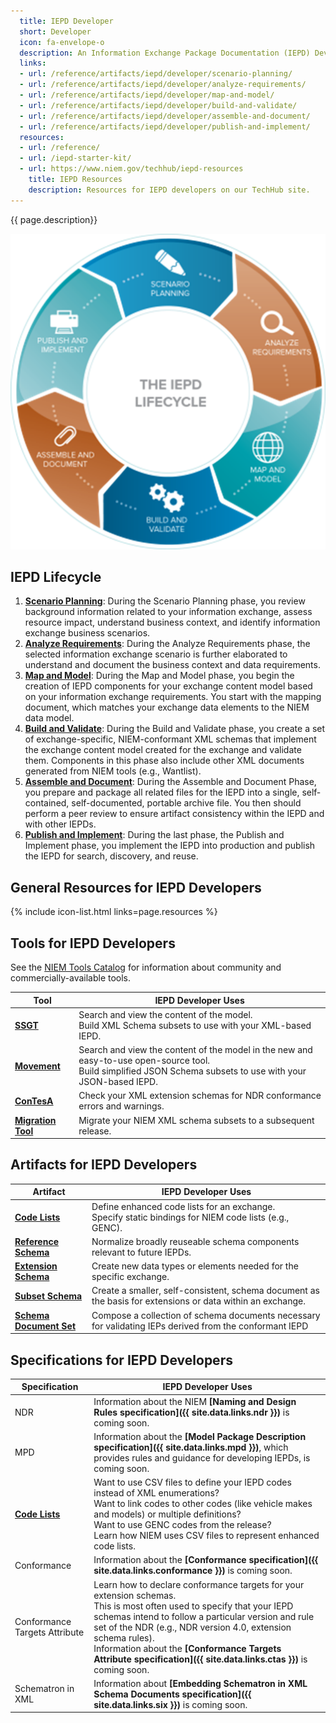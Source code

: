 ```yaml
---
  title: IEPD Developer
  short: Developer
  icon: fa-envelope-o
  description: An Information Exchange Package Documentation (IEPD) Developer designs, builds, and validates the components (artifacts) of an Information Exchange Package (IEP). The process consists of a six-phase lifecycle.
  links:
  - url: /reference/artifacts/iepd/developer/scenario-planning/
  - url: /reference/artifacts/iepd/developer/analyze-requirements/
  - url: /reference/artifacts/iepd/developer/map-and-model/
  - url: /reference/artifacts/iepd/developer/build-and-validate/
  - url: /reference/artifacts/iepd/developer/assemble-and-document/
  - url: /reference/artifacts/iepd/developer/publish-and-implement/
  resources:
  - url: /reference/
  - url: /iepd-starter-kit/
  - url: https://www.niem.gov/techhub/iepd-resources
    title: IEPD Resources
    description: Resources for IEPD developers on our TechHub site.
---
```


{{ page.description}}

![IEPD Lifecycle](assets/iepdlifecycle01.png "IEPD Lifecycle")

## IEPD Lifecycle

1. **[Scenario Planning](scenario-planning/ "Scenario Planning")**: During the Scenario Planning phase, you review background information related to your information exchange, assess resource impact, understand business context, and identify information exchange business scenarios.
1. **[Analyze Requirements](analyze-requirements/ "Analyze Requirements")**: During the Analyze Requirements phase, the selected information exchange scenario is further elaborated to understand and document the business context and data requirements.
1. **[Map and Model](map-and-model/ "Map and Model")**: During the Map and Model phase, you begin the creation of IEPD components for your exchange content model based on your information exchange requirements.  You start with the mapping document, which matches your exchange data elements to the NIEM data model.
1. **[Build and Validate](build-and-validate/ "Build and Validate")**: During the Build and Validate phase, you create a set of exchange-specific, NIEM-conformant XML schemas that implement the exchange content model created for the exchange and validate them. Components in this phase also include other XML documents generated from NIEM tools (e.g., Wantlist).
1. **[Assemble and Document](assemble-and-document/ "Assemble and Document")**: During the Assemble and Document Phase, you prepare and package all related files for the IEPD into a single, self‐contained, self-documented, portable archive file. You then should perform a peer review to ensure artifact consistency within the IEPD and with other IEPDs.
1. **[Publish and Implement](publish-and-implement/ "Publish and Implement")**: During the last phase, the Publish and Implement phase, you implement the IEPD into production and publish the IEPD for search, discovery, and reuse.

## General Resources for IEPD Developers

{% include icon-list.html links=page.resources %}

## Tools for IEPD Developers

See the [NIEM Tools Catalog](https://www.niem.gov/tools-catalog) for information about community and commercially-available tools.

| Tool | IEPD Developer Uses |
| ---- | ----------- |
| **[SSGT](/reference/tools/ssgt)** | Search and view the content of the model. <br> Build XML Schema subsets to use with your XML-based IEPD. |
| **[Movement](/reference/tools/movement)** | Search and view the content of the model in the new and easy-to-use open-source tool. <br> Build simplified JSON Schema subsets to use with your JSON-based IEPD. |
| **[ConTesA](/reference/tools/contesa)** | Check your XML extension schemas for NDR conformance errors and warnings. |
| **[Migration Tool](/reference/tools/migration)** | Migrate your NIEM XML schema subsets to a subsequent release. |

## Artifacts for IEPD Developers

| Artifact | IEPD Developer Uses |
| -------- | ------------------- |
| **[Code Lists](/reference/artifacts/code-lists)** | Define enhanced code lists for an exchange.<br>Specify static bindings for NIEM code lists (e.g., GENC). |
| **[Reference Schema](/reference/artifacts/reference-schema-document)** | Normalize broadly reuseable schema components relevant to future IEPDs. |
| **[Extension Schema](/reference/artifacts/extension-schema-document)** | Create new data types or elements needed for the specific exchange. |
| **[Subset Schema](/reference/artifacts/subset-schema-document)** | Create a smaller, self-consistent, schema document as the basis for extensions or data within an exchange. |
| **[Schema Document Set](/reference/artifacts/schema-document-set)** | Compose a collection of schema documents necessary for validating IEPs derived from the conformant IEPD |

## Specifications for IEPD Developers

| Specification | IEPD Developer Uses |
| ------------- | ----------- |
| NDR | Information about the NIEM **[Naming and Design Rules specification]({{ site.data.links.ndr }})** is coming soon. |
| MPD | Information about the **[Model Package Description specification]({{ site.data.links.mpd }})**, which provides rules and guidance for developing IEPDs, is coming soon. |
| **[Code Lists](/reference/specifications/code-lists)** | Want to use CSV files to define your IEPD codes instead of XML enumerations? <br> Want to link codes to other codes (like vehicle makes and models) or multiple definitions? <br> Want to use GENC codes from the release?  <br>Learn how NIEM uses CSV files to represent enhanced code lists. |
| Conformance | Information about the **[Conformance specification]({{ site.data.links.conformance }})** is coming soon. |
| Conformance Targets Attribute | Learn how to declare conformance targets for your extension schemas. <br> This is most often used to specify that your IEPD schemas intend to follow a particular version and rule set of the NDR (e.g., NDR version 4.0, extension schema rules). <br> Information about the **[Conformance Targets Attribute specification]({{ site.data.links.ctas }})** is coming soon. |
| Schematron in XML | Information about **[Embedding Schematron in XML Schema Documents specification]({{ site.data.links.six }})** is coming soon.|